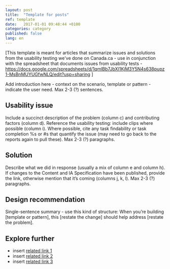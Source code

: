 ```yaml
---
layout: post
title:  "Template for posts"
ref: template
date:   2017-01-01 09:48:44 +0100
categories: category
published: false
lang: en
---
```


\[This template is meant for articles that summarize issues and solutions from the usability testing we've done on Canada.ca - use in conjunction with the spreadsheet that documents issues from usability tests - https://docs.google.com/spreadsheets/d/1qmlBb7JbXl1KjM3Y5N4s638pupz1-MsBnMUYUGfwNLQ/edit?usp=sharing \]

Add introduction here - context on the scenario, template or pattern - indicate the user need. Max 2-3 (?) sentences.

## Usability issue

Include a succinct description of the problem (column c) and contributing factors (column d). Reference the usability testing: include clips where possible (column i). Where possible, cite any task findability or task completion %s or #s that quantify the issue (may need to go back to the reports again to pull these). Max 2-3 (?) paragraphs.

## Solution

Describe what we did in response (usually a mix of column e and column h). If changes to the Content and IA Specification have been published, provide the link, otherwise mention that it’s coming (columns j, k, l). Max 2-3 (?) paragraphs.

## Design recommendation

Single-sentence summary - use this kind of structure: When you’re building \[template or pattern\], this \[restate the change\] should help address \[restate the problem\].

## Explore further

* insert [related link 1](http://../#)
* insert [related link 2](http://../#)
* insert [related link 3](http://../#)

